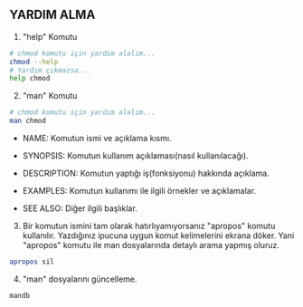 ## YARDIM ALMA

1. "help" Komutu

```bash
# chmod komutu için yardım alalım...
chmod --help
# Yardım çıkmazsa...
help chmod
```

2. "man" Komutu

```bash
# chmod komutu için yardım alalım...
man chmod
```

- NAME: Komutun ismi ve açıklama kısmı.

- SYNOPSIS: Komutun kullanım açıklaması(nasıl kullanılacağı).

- DESCRIPTION: Komutun yaptığı iş(fonksiyonu) hakkında açıklama.

- EXAMPLES: Komutun kullanımı ile ilgili örnekler ve açıklamalar.

- SEE ALSO: Diğer ilgili başlıklar.

3. Bir komutun ismini tam olarak hatırlıyamıyorsanız "apropos" komutu kullanılır. Yazdığınız ipucuna uygun komut kelimelerini ekrana döker. Yani "apropos" komutu ile man dosyalarında detaylı arama yapmış oluruz.

```bash
apropos sil
```

4. "man" dosyalarını güncelleme.

```bash
mandb
```
